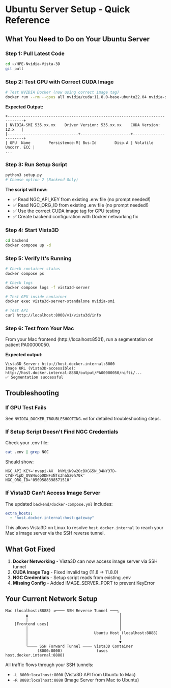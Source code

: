 # Ubuntu Server Setup - Quick Reference

## What You Need to Do on Your Ubuntu Server

### Step 1: Pull Latest Code
```bash
cd ~/HPE-Nvidia-Vista-3D
git pull
```

### Step 2: Test GPU with Correct CUDA Image
```bash
# Test NVIDIA Docker (now using correct image tag)
docker run --rm --gpus all nvidia/cuda:11.8.0-base-ubuntu22.04 nvidia-smi
```

**Expected Output:**
```
+-----------------------------------------------------------------------------+
| NVIDIA-SMI 535.xx.xx    Driver Version: 535.xx.xx    CUDA Version: 12.x   |
|-------------------------------+----------------------+----------------------+
| GPU  Name        Persistence-M| Bus-Id        Disp.A | Volatile Uncorr. ECC |
...
```

### Step 3: Run Setup Script
```bash
python3 setup.py
# Choose option 2 (Backend Only)
```

**The script will now:**
- ✅ Read NGC_API_KEY from existing .env file (no prompt needed!)
- ✅ Read NGC_ORG_ID from existing .env file (no prompt needed!)
- ✅ Use the correct CUDA image tag for GPU testing
- ✅ Create backend configuration with Docker networking fix

### Step 4: Start Vista3D
```bash
cd backend
docker compose up -d
```

### Step 5: Verify It's Running
```bash
# Check container status
docker compose ps

# Check logs
docker compose logs -f vista3d-server

# Test GPU inside container
docker exec vista3d-server-standalone nvidia-smi

# Test API
curl http://localhost:8000/v1/vista3d/info
```

### Step 6: Test from Your Mac
From your Mac frontend (http://localhost:8501), run a segmentation on patient PA00000050.

**Expected output:**
```
Vista3D Server: http://host.docker.internal:8000
Image URL (Vista3D-accessible): http://host.docker.internal:8888/output/PA00000050/nifti/...
✅ Segmentation successful
```

## Troubleshooting

### If GPU Test Fails
See `NVIDIA_DOCKER_TROUBLESHOOTING.md` for detailed troubleshooting steps.

### If Setup Script Doesn't Find NGC Credentials
Check your .env file:
```bash
cat .env | grep NGC
```

Should show:
```
NGC_API_KEY='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'
NGC_ORG_ID='0509588398571510'
```

### If Vista3D Can't Access Image Server
The updated `backend/docker-compose.yml` includes:
```yaml
extra_hosts:
  - "host.docker.internal:host-gateway"
```

This allows Vista3D on Linux to resolve `host.docker.internal` to reach your Mac's image server via the SSH reverse tunnel.

## What Got Fixed

1. **Docker Networking** - Vista3D can now access image server via SSH tunnel
2. **CUDA Image Tag** - Fixed invalid tag (11.8 → 11.8.0)
3. **NGC Credentials** - Setup script reads from existing .env
4. **Missing Config** - Added IMAGE_SERVER_PORT to prevent KeyError

## Your Current Network Setup

```
Mac (localhost:8888) ◄──── SSH Reverse Tunnel ───┐
         ▲                                        │
         │                                        │
    [Frontend uses]                               │
         │                                        │
         │                             Ubuntu Host (localhost:8888)
         │                                        │
         │                                        ▼
         └──── SSH Forward Tunnel ──── Vista3D Container
              (8000:8000)               (uses host.docker.internal:8888)
```

All traffic flows through your SSH tunnels:
- `-L 8000:localhost:8000` (Vista3D API from Ubuntu to Mac)
- `-R 8888:localhost:8888` (Image Server from Mac to Ubuntu)


